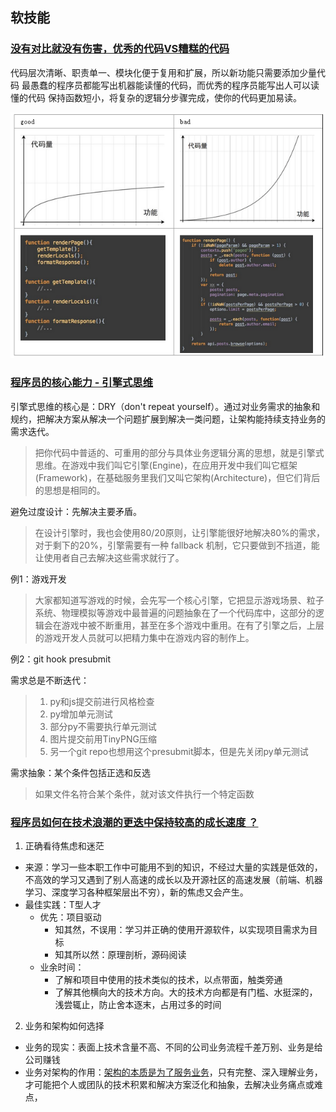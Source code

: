 ## 软技能

### [没有对比就没有伤害，优秀的代码VS糟糕的代码](http://www.techug.com/post/good-code-vs-bad-code.html)
代码层次清晰、职责单一、模块化便于复用和扩展，所以新功能只需要添加少量代码
最愚蠢的程序员都能写出机器能读懂的代码，而优秀的程序员能写出人可以读懂的代码
保持函数短小，将复杂的逻辑分步骤完成，使你的代码更加易读。

![](软技能/good-code-vs-bad-code.png)

### [程序员的核心能力 - 引擎式思维](https://www.yejianye.com/2018/01/06/engine-thinking/)
引擎式思维的核心是：DRY（don't repeat yourself）。通过对业务需求的抽象和规约，把解决方案从解决一个问题扩展到解决一类问题，让架构能持续支持业务的需求迭代。
>把你代码中普适的、可重用的部分与具体业务逻辑分离的思想，就是引擎式思维。在游戏中我们叫它引擎(Engine)，在应用开发中我们叫它框架(Framework)，在基础服务里我们又叫它架构(Architecture)，但它们背后的思想是相同的。

避免过度设计：先解决主要矛盾。
>在设计引擎时，我也会使用80/20原则，让引擎能很好地解决80%的需求，对于剩下的20%，引擎需要有一种 fallback 机制，它只要做到不挡道，能让使用者自己去解决这些需求就行了。

例1：游戏开发
>大家都知道写游戏的时候，会先写一个核心引擎，它把显示游戏场景、粒子系统、物理模拟等游戏中最普遍的问题抽象在了一个代码库中，这部分的逻辑会在游戏中被不断重用，甚至在多个游戏中重用。在有了引擎之后，上层的游戏开发人员就可以把精力集中在游戏内容的制作上。

例2：git hook presubmit

需求总是不断迭代：
>1. py和js提交前进行风格检查
>2. py增加单元测试
>3. 部分py不需要执行单元测试
>4. 图片提交前用TinyPNG压缩
>5. 另一个git repo也想用这个presubmit脚本，但是先关闭py单元测试

需求抽象：某个条件包括正选和反选
>如果文件名符合某个条件，就对该文件执行一个特定函数

### [程序员如何在技术浪潮的更迭中保持较高的成长速度 ？](https://mp.weixin.qq.com/s/6EpeirxGg3eIM0dy77E16Q)
1. 正确看待焦虑和迷茫
* 来源：学习一些本职工作中可能用不到的知识，不经过大量的实践是低效的，不高效的学习又遇到了别人高速的成长以及开源社区的高速发展（前端、机器学习、深度学习各种框架层出不穷），新的焦虑又会产生。
* 最佳实践：T型人才
    * 优先：项目驱动
        * 知其然，不误用：学习并正确的使用开源软件，以实现项目需求为目标
        * 知其所以然：原理剖析，源码阅读
    * 业余时间：
        * 了解和项目中使用的技术类似的技术，以点带面，触类旁通
        * 了解其他横向大的技术方向。大的技术方向都是有门槛、水挺深的，浅尝辄止，防止舍本逐末，占用过多的时间
2. 业务和架构如何选择
* 业务的现实：表面上技术含量不高、不同的公司业务流程千差万别、业务是给公司赚钱
* 业务对架构的作用：[架构的本质是为了服务业务](http://geek.csdn.net/news/detail/100463)，只有完整、深入理解业务，才可能把个人或团队的技术积累和解决方案泛化和抽象，去解决业务痛点或难点，
